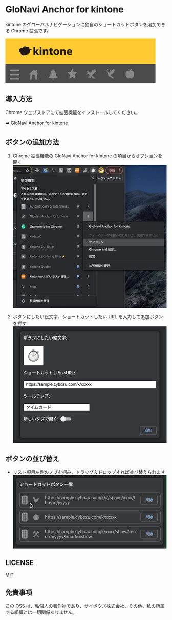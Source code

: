 # GloNavi Anchor for kintone

kintone のグローバルナビゲーションに独自のショートカットボタンを追加できる Chrome 拡張です。

![グローバルナビゲーションの画像](./resources/global_navigation.png)

## 導入方法

Chrome ウェブストアにて拡張機能をインストールしてください。

➡️ [GloNavi Anchor for kintone](https://chrome.google.com/webstore/detail/glonavi-anchor-for-kinton/gjniipeclimojedklghnfjfioklgfllc?hl=ja)

## ボタンの追加方法

1. Chrome 拡張機能の GloNavi Anchor for kintone の項目からオプションを開く
   ![オプションを開く](./resources/open_option.png)

2. ボタンにしたい絵文字、ショートカットしたい URL を入力して追加ボタンを押す
   ![必要項目の入力と追加](./resources/input_and_add.png)

## ボタンの並び替え

- リスト項目左側のノブを掴み、ドラッグ＆ドロップすれば並び替えられます
  ![必要項目の入力と追加](./resources/sort_anchors.gif)

## LICENSE

[MIT](https://github.com/Kyome22/GloNavi-Anchor-for-kintone/blob/main/LICENSE)

## 免責事項

この OSS は、私個人の著作物であり、サイボウズ株式会社、その他、私の所属する組織とは一切関係ありません。
